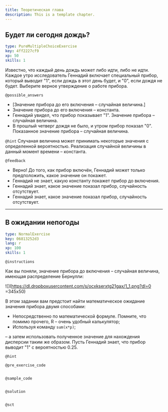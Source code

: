 ```yaml
---
title: Теоретическая глава
description: This is a template chapter.
---
```


## Будет ли сегодня дождь?

```yaml
type: PureMultipleChoiceExercise
key: 4ff2227cf9
xp: 50
skills: 1
```
Известно, что каждый день дождь может либо идти, либо не идти. Каждое утро исследователь Геннадий включает специальный прибор, который выводит "1", если дождь в этот день будет, и "0", если дождя не будет. Выберите верное утверждение о работе прибора.

`@possible_answers`

- [Значение прибора до его включения – случайная величина.]
- Значение прибора до его включения – константа.
- Геннадий увидел, что прибор показывает "1". Значение прибора – случайная величина. 
- В прошлый четверг дождя не было, и утром прибор показал "0". Показанное значение прибора – случайная величина. 

`@hint`
Случаная величина может принимать некоторые значения с определенной вероятностью. Реализация случайной величины в данный момент времени – константа. 

`@feedback`
- Верно! До того, как прибор включён, Геннадий может только предположить, какое значение он покажет.
- Геннадий не знает, какую константу покажет прибор до включения.
- Геннадий знает, какое значение показал прибор, случайность отсутствует. 
- Геннадий знает, какое значение показал прибор, случайность отсутствует.




---
## В ожидании непогоды

```yaml
type: NormalExercise
key: 06813252d3
lang: r
xp: 100
skills: 1
```


`@instructions`

Как вы поняли, значение прибора до включения – случайная величина, имеющая распределение Бернулли:

![](https://dl.dropboxusercontent.com/s/ocxkserxtg21gax/1_1.png?dl=0 =345x50)

В этом задании вам предстоит найти математическое ожидание значения прибора двумя способами:
* Непосредственно по математической формуле. Помните, что помимо прочего, R – очень удобный калькулятор;
* Используя команду `sum(x*p)`;

– а затем использовать полученное значение для нахождения дисперсии таким же образом.
Пусть Геннадий знает, что прибор выводит "1" с вероятностью 0.25.


`@hint`

`@pre_exercise_code`
```{r}

```

`@sample_code`
```{r}

```

`@solution`
```{r}

```

`@sct`
```{r}

```
